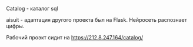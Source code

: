 Catalog - каталог sql 


aisuit - адаптация другого проекта был на Flask. Нейросеть распознает цифры.

Рабочий проэкт сидит на   https://212.8.247.164/catalog/
